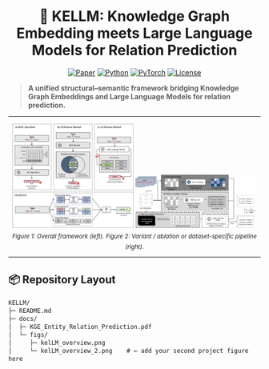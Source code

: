 <div align="center">

# 🌌 KELLM: Knowledge Graph Embedding meets Large Language Models for Relation Prediction

[![Paper](https://img.shields.io/badge/Paper-EDBT'26-6f42c1)](docs/KGE_Entity_Relation_Prediction.pdf)
[![Python](https://img.shields.io/badge/Python-3.10%2B-blue)]()
[![PyTorch](https://img.shields.io/badge/PyTorch-2.x-red)]()
[![License](https://img.shields.io/badge/License-Apache--2.0-green)]()

</div>

> **A unified structural–semantic framework bridging Knowledge Graph Embeddings and Large Language Models for relation prediction.**

---

<div align="center">
  <img src="docs/figs/kelLM_overview.png" alt="KELLM Overview" width="48%"/>
  <img src="docs/figs/kelLM_overview_2.png" alt="KELLM Variant / Ablation Overview" width="48%"/>
  <br/>
  <sub><i>Figure 1: Overall framework (left). Figure 2: Variant / ablation or dataset-specific pipeline (right).</i></sub>
</div>

---

## 📦 Repository Layout

```
KELLM/
├─ README.md
├─ docs/
│  ├─ KGE_Entity_Relation_Prediction.pdf
│  └─ figs/
│     ├─ kelLM_overview.png
│     └─ kelLM_overview_2.png    # ← add your second project figure here
```
